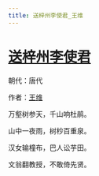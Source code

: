 ```yaml
---
title: 送梓州李使君_王维
---
```


# [送梓州李使君](http://so.gushiwen.org/view_5611.aspx)

朝代：唐代

作者：[王维](http://so.gushiwen.org/author_515.aspx)

万壑树参天，千山响杜鹃。

山中一夜雨，树杪百重泉。

汉女输橦布，巴人讼芋田。

文翁翻教授，不敢倚先贤。